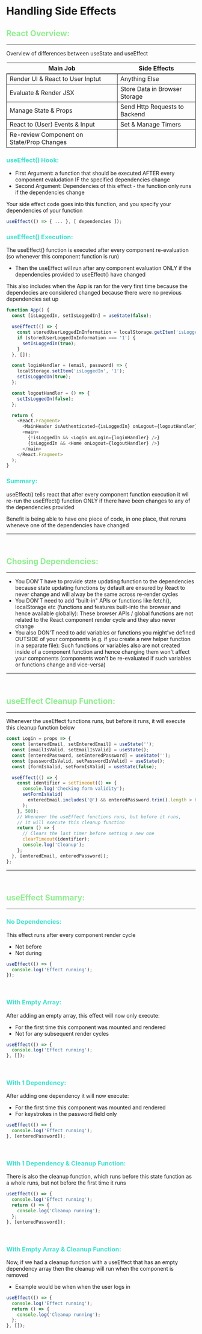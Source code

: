 <style>
th, thead {
    border-top:1pt solid;
    border-bottom: 2px solid;
    border-left: none;
    border-right: none;
}
td {
    border-top: 1px solid;
    border-bottom: 1px solid;
    border-left: 1px solid;
    border-right: 1px solid;
}
</style>

# Handling Side Effects

## <span style="color:lightgreen">React Overview:</span>

---

Overview of differences between useState and useEffect

| Main Job                                  | Side Effects                  |
| ----------------------------------------- | ----------------------------- |
| Render UI & React to User Inptut          | Anything Else                 |
| Evaluate & Render JSX                     | Store Data in Browser Storage |
| Manage State & Props                      | Send Http Requests to Backend |
| React to (User) Events & Input            | Set & Manage Timers           |
| Re-review Component on State/Prop Changes |                               |

### <span style="color:turquoise">useEffect() Hook:</span>

- First Argument: a function that should be executed AFTER every component evaludation IF the specified dependencies change
- Second Argument: Dependencies of this effect - the function only runs if the dependencies change

Your side effect code goes into this function, and you specify your dependencies of your function

```javascript
useEffect(() => { ... }, [ dependencies ]);
```

### <span style="color:turquoise">useEffect() Execution:</span>

The useEffect() function is executed after every component re-evaluation (so whenever this component function is run)

- Then the useEffect will run after any component evaluation ONLY if the dependencies provided to useEffect() have changed

This also includes when the App is ran for the very first time because the dependecies are considered changed because there were no previous dependencies set up

```javascript
function App() {
  const [isLoggedIn, setIsLoggedIn] = useState(false);

  useEffect(() => {
    const storedUserLoggedInInformation = localStorage.getItem('isLoggedIn');
    if (storedUserLoggedInInformation === '1') {
      setIsLoggedIn(true);
    }
  }, []);

  const loginHandler = (email, password) => {
    localStorage.setItem('isLoggedIn', '1');
    setIsLoggedIn(true);
  };

  const logoutHandler = () => {
    setIsLoggedIn(false);
  };

  return (
    <React.Fragment>
      <MainHeader isAuthenticated={isLoggedIn} onLogout={logoutHandler} />
      <main>
        {!isLoggedIn && <Login onLogin={loginHandler} />}
        {isLoggedIn && <Home onLogout={logoutHandler} />}
      </main>
    </React.Fragment>
  );
}
```

### <span style="color:turquoise">Summary:</span>

useEffect() tells react that after every component function execution it wil re-run the useEffect() function ONLY if there have been changes to any of the dependencies provided

Benefit is being able to have one piece of code, in one place, that reruns wheneve one of the dependencies have changed

---

<br>

## <span style="color:lightgreen">Chosing Dependencies:</span>

---

- You DON'T have to provide state updating function to the dependencies because state updating functions by default are ensured by React to never change and will alway be the same across re-render cycles
- You DON'T need to add "built-in" APIs or functions like fetch(), localStorage etc (functions and features built-into the browser and hence available globally): These browser APIs / global functions are not related to the React component render cycle and they also never change
- You also DON'T need to add variables or functions you might've defined OUTSIDE of your components (e.g. if you create a new helper function in a separate file): Such functions or variables also are not created inside of a component function and hence changing them won't affect your components (components won't be re-evaluated if such variables or functions change and vice-versa)

---

<br>

## <span style="color:lightgreen">useEffect Cleanup Function:</span>

---

Whenever the useEffect functions runs, but before it runs, it will execute this cleanup function below

```javascript
const Login = props => {
  const [enteredEmail, setEnteredEmail] = useState('');
  const [emailIsValid, setEmailIsValid] = useState();
  const [enteredPassword, setEnteredPassword] = useState('');
  const [passwordIsValid, setPasswordIsValid] = useState();
  const [formIsValid, setFormIsValid] = useState(false);

  useEffect(() => {
    const identifier = setTimeout(() => {
      console.log('Checking form validity');
      setFormIsValid(
        enteredEmail.includes('@') && enteredPassword.trim().length > 6
      );
    }, 500);
    // Whenever the useEffect functions runs, but before it runs,
    // it will execute this cleanup function
    return () => {
      // Clears the last timer before setting a new one
      clearTimeout(identifier);
      console.log('Cleanup');
    };
  }, [enteredEmail, enteredPassword]);
};
```

---

<br>

## <span style="color:lightgreen">useEffect Summary:</span>

---

### <span style="color:turquoise">No Dependencies:</span>

This effect runs after every component render cycle

- Not before
- Not during

```javascript
useEffect(() => {
  console.log('Effect running');
});
```

<br>

### <span style="color:turquoise">With Empty Array:</span>

After adding an empty array, this effect will now only execute:

- For the first time this component was mounted and rendered
- Not for any subsequent render cycles

```javascript
useEffect(() => {
  console.log('Effect running');
}, []);
```

<br>

### <span style="color:turquoise">With 1 Dependency:</span>

After adding one dependency it will now execute:

- For the first time this component was mounted and rendered
- For keystrokes in the password field only

```javascript
useEffect(() => {
  console.log('Effect running');
}, [enteredPassword]);
```

<br>

### <span style="color:turquoise">With 1 Dependency & Cleanup Function:</span>

There is also the cleanup function, which runs before this state function as a whole runs, but not before the first time it runs

```javascript
useEffect(() => {
  console.log('Effect running');
  return () => {
    console.log('Cleanup running');
  };
}, [enteredPassword]);
```

<br>

### <span style="color:turquoise">With Empty Array & Cleanup Function:</span>

Now, if we had a cleanup function with a useEffect that has an empty dependency array then the cleanup will run when the component is removed

- Example would be when when the user logs in

```javascript
useEffect(() => {
  console.log('Effect running');
  return () => {
    console.log('Cleanup running');
  };
}, []);
```
